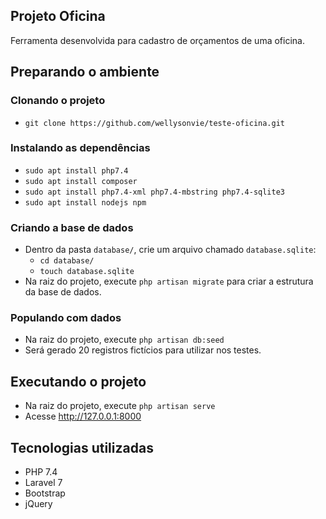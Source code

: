 ## Projeto Oficina

Ferramenta desenvolvida para cadastro de orçamentos de uma oficina.

## Preparando o ambiente

### Clonando o projeto

- `git clone https://github.com/wellysonvie/teste-oficina.git`
### Instalando as dependências
- `sudo apt install php7.4`
- `sudo apt install composer`
- `sudo apt install php7.4-xml php7.4-mbstring php7.4-sqlite3`
- `sudo apt install nodejs npm`

### Criando a base de dados

- Dentro da pasta `database/`, crie um arquivo chamado `database.sqlite`:
    - `cd database/`
    - `touch database.sqlite`
- Na raiz do projeto, execute `php artisan migrate` para criar a estrutura da base de dados.

### Populando com dados

- Na raiz do projeto, execute `php artisan db:seed`
- Será gerado 20 registros fictícios para utilizar nos testes.

## Executando o projeto

- Na raiz do projeto, execute `php artisan serve`
- Acesse http://127.0.0.1:8000

## Tecnologias utilizadas

- PHP 7.4
- Laravel 7
- Bootstrap
- jQuery